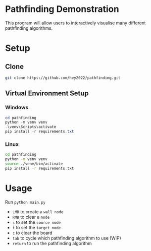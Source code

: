 # Pathfinding Demonstration

This program will allow users to interactively visualise many different pathfinding algorithms.

# Setup

## Clone


``` sh
git clone https://github.com/hey2022/pathfinding.git
```

## Virtual Environment Setup

### Windows

``` powershell
cd pathfinding
python -m venv venv
.\venv\Scripts\activate
pip install -r requirements.txt
```

### Linux

```sh
cd pathfinding
python -m venv venv
source ./venv/bin/activate
pip install -r requirements.txt
```

# Usage

Run `python main.py`

- `LMB` to create a `wall node`
- `RMB` to clear a `node`
- `s` to set the `source node`
- `t` to set the `target node`
- `c` to clear the board
- `tab` to cycle which pathfinding algorithm to use (WIP)
- `return` to run the pathfinding algorithm


